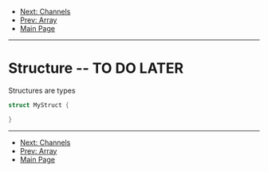 * [Next: Channels](chan.md)
* [Prev: Array](array.md)
* [Main Page](index.md)

* * *

# Structure -- TO DO LATER

Structures are types 
```cs
struct MyStruct {

}
```

* * *

* [Next: Channels](chan.md)
* [Prev: Array](array.md)
* [Main Page](index.md)